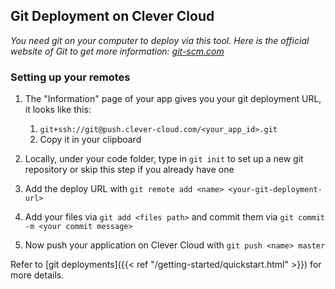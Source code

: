 ## Git Deployment on Clever Cloud

*You need git on your computer to deploy via this tool. Here is the official website of Git to get more information: [git-scm.com](https://git-scm.com)*

### Setting up your remotes

1. The "Information" page of your app gives you your git deployment URL, it looks like this:
   1. `git+ssh://git@push.clever-cloud.com/<your_app_id>.git`
   2. Copy it in your clipboard

2. Locally, under your code folder, type in `git init` to set up a new git repository or skip this step if you already have one

3. Add the deploy URL with `git remote add <name> <your-git-deployment-url>`

4. Add your files via `git add <files path>` and commit them via `git commit -m <your commit message>`

5. Now push your application on Clever Cloud with `git push <name> master`

Refer to [git deployments]({{< ref "/getting-started/quickstart.html" >}}) for more details.